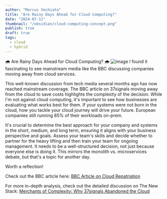 ```yaml
---
author: "Marcus Vechiato"
title: "Are Rainy Days Ahead for Cloud Computing?"
date: "2024-07-11"
thumbnail: "/obsidian/cloud-computing-concept.png"
publish: true
draft: true
tags: 
  - cloud
  - hybrid
--- 
```

🌧️ Are Rainy Days Ahead for Cloud Computing? 🌧️
![image](/obsidian/cloud-computing-concept.png)
I found it fascinating to see mainstream media like the BBC discussing companies moving away from cloud services.

This well-known discussion from tech media several months ago has now reached mainstream coverage. The BBC article on 37signals moving away from the cloud to save costs highlights the complexity of the decision. While I'm not against cloud computing, it's important to see how businesses are evaluating what works best for them. If your systems were not born in the cloud, how you tackle your cloud journey will drive your future. European companies still running 85% of their workloads on-prem. 

It's crucial to determine the best approach for your company and systems in the short, medium, and long term, ensuring it aligns with your business perspective and goals. Assess your team's skills and decide whether to partner for the heavy lifting and then train your team for ongoing management. It needs to be a well-structured decision, not just because everyone else is doing it. This mirrors the monolith vs. microservices debate, but that's a topic for another day.

Worth a reflection!

Check out the BBC article here: [BBC Article on Cloud Repatriation](https://www.bbc.co.uk/news/articles/cd114lllyp6o)

For more in-depth analysis, check out the detailed discussion on The New Stack: [Merchants of Complexity: Why 37signals Abandoned the Cloud](https://thenewstack.io/merchants-of-complexity-why-37signals-abandoned-the-cloud/)
